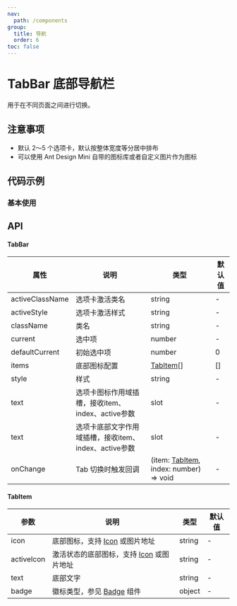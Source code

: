 ```yaml
---
nav:
  path: /components
group:
  title: 导航
  order: 6
toc: false
---
```

# TabBar 底部导航栏
用于在不同页面之间进行切换。

## 注意事项

- 默认 2～5 个选项卡，默认按整体宽度等分居中排布
- 可以使用 Ant Design Mini 自带的图标库或者自定义图片作为图标

## 代码示例
### 基本使用
<code src='pages/TabBar/index'></code>

## API

#### TabBar
| 属性 | 说明 | 类型 | 默认值 |
| -----|-----|-----|-----|
| activeClassName |  选项卡激活类名 | string | - |
| activeStyle | 选项卡激活样式 | string | - |
| className | 类名| string | - |
| current |  选中项| number |  -  |
| defaultCurrent |  初始选中项 | number |  0  |
| items | 底部图标配置 | [TabItem](#tabitem)[] | []  |
| style | 样式| string | - |
| text | 选项卡图标作用域插槽，接收item、index、active参数 | slot | - |
| text | 选项卡底部文字作用域插槽，接收item、index、active参数 | slot | - |
| onChange | Tab 切换时触发回调 |(item: [TabItem](#tabitem), index: number) => void| - |


#### TabItem

| 参数 | 说明 | 类型 | 默认值 |
| -----|-----|-----|-----|
| icon | 底部图标，支持 [Icon](./Icon) 或图片地址 | string | - |
| activeIcon | 激活状态的底部图标，支持 [Icon](./Icon) 或图片地址 | string | - |
| text | 底部文字 | string | - |
| badge | 徽标类型，参见 [Badge](./Badge) 组件 | object | - |

